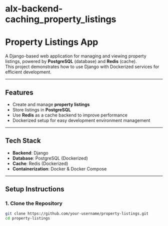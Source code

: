 # alx-backend-caching_property_listings
# Property Listings App

A Django-based web application for managing and viewing property listings, powered by **PostgreSQL** (database) and **Redis** (cache).  
This project demonstrates how to use Django with Dockerized services for efficient development.

---

## Features
- Create and manage **property listings**  
- Store listings in **PostgreSQL**  
- Use **Redis** as a cache backend to improve performance  
- Dockerized setup for easy development environment management  

---

## Tech Stack
- **Backend**: Django  
- **Database**: PostgreSQL (Dockerized)  
- **Cache**: Redis (Dockerized)  
- **Containerization**: Docker & Docker Compose  

---

## Setup Instructions

### 1. Clone the Repository
```bash
git clone https://github.com/your-username/property-listings.git
cd property-listings
